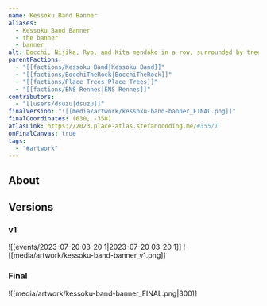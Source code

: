 ```yaml
---
name: Kessoku Band Banner
aliases:
  - Kessoku Band Banner
  - the banner
  - banner
alt: Bocchi, Nijika, Ryo, and Kita mendako in a row, surrounded by trees above the text "KESSOKU BAND".
parentFactions:
  - "[[factions/Kessoku Band|Kessoku Band]]"
  - "[[factions/BocchiTheRock|BocchiTheRock]]"
  - "[[factions/Place Trees|Place Trees]]"
  - "[[factions/ENS Rennes|ENS Rennes]]"
contributors:
  - "[[users/dsuzu|dsuzu]]"
finalVersion: "![[media/artwork/kessoku-band-banner_FINAL.png]]"
finalCoordinates: (630, -358)
atlasLink: https://2023.place-atlas.stefanocoding.me/#355/T
onFinalCanvas: true
tags:
  - "#artwork"
---
```

## About


## Versions
### v1
![[events/2023-07-20 03-20 1|2023-07-20 03-20 1]] 
![[media/artwork/kessoku-band-banner_v1.png]]
### Final
![[media/artwork/kessoku-band-banner_FINAL.png|300]]